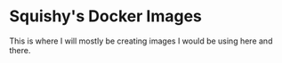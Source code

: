 # Squishy's Docker Images

This is where I will mostly be creating images I would be using here and there.
<EOF>